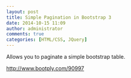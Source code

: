 ```yaml
---
layout: post
title: Simple Pagination in Bootstrap 3
date: 2014-10-15 11:09
author: administrator
comments: true
categories: [HTML/CSS, JQuery]
---
```

Allows you to paginate a simple bootstrap table.

http://www.bootply.com/90997
